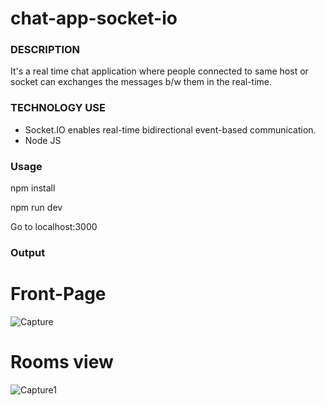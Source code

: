 # chat-app-socket-io

### DESCRIPTION

It's a real time chat application where people connected to same host or socket  can exchanges the messages b/w them in the real-time.

### TECHNOLOGY USE

* Socket.IO enables real-time bidirectional event-based communication.
* Node JS

### Usage
npm install

npm run dev

Go to localhost:3000



### Output

# Front-Page

![Capture](https://user-images.githubusercontent.com/85902823/190877305-ed459c62-3416-4e11-a8dd-86ebbdf98036.PNG)


# Rooms view
![Capture1](https://user-images.githubusercontent.com/85902823/190877318-dd034dbb-9f6f-42e7-a7a3-66ed433dcf28.PNG)
